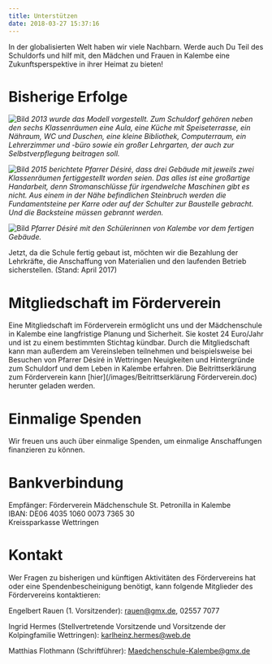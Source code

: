 ```yaml
---
title: Unterstützen
date: 2018-03-27 15:37:16
---
```


In der globalisierten Welt haben wir viele Nachbarn. Werde auch Du Teil des Schuldorfs und hilf mit, den Mädchen und Frauen in Kalembe eine Zukunftsperspektive in ihrer Heimat zu bieten! 

# Bisherige Erfolge

![Bild](/images/Vorstellung_Schulmodell.jpeg)
*2013 wurde das Modell vorgestellt. Zum Schuldorf gehören neben den sechs Klassenräumen eine Aula, eine Küche mit Speiseterrasse, ein Nähraum, WC und Duschen, eine kleine Bibliothek, Computerraum, ein Lehrerzimmer und -büro sowie ein großer Lehrgarten, der auch zur Selbstverpflegung beitragen soll.*

![Bild](/images/Schulbau.png)
*2015 berichtete Pfarrer Désiré, dass drei Gebäude mit jeweils zwei Klassenräumen fertiggestellt worden seien. Das alles ist eine großartige Handarbeit, denn Stromanschlüsse für irgendwelche Maschinen gibt es nicht. Aus einem in der Nähe befindlichen Steinbruch werden die Fundamentsteine per Karre oder auf der Schulter zur Baustelle gebracht. Und die Backsteine müssen gebrannt werden.*

![Bild](/images/Desire_Schülerinnen.png)
*Pfarrer Désíré mit den Schülerinnen von Kalembe vor dem fertigen Gebäude.* 

Jetzt, da die Schule fertig gebaut ist, möchten wir die Bezahlung der Lehrkräfte, die Anschaffung von Materialien und den laufenden Betrieb sicherstellen. (Stand: April 2017)

# Mitgliedschaft im Förderverein

Eine Mitgliedschaft im Förderverein ermöglicht uns und der Mädchenschule in Kalembe eine langfristige Planung und Sicherheit. Sie kostet 24 Euro/Jahr und ist zu einem bestimmten Stichtag kündbar. Durch die Mitgliedschaft kann man außerdem am Vereinsleben teilnehmen und beispielsweise bei Besuchen von Pfarrer Désiré in Wettringen Neuigkeiten und Hintergründe zum Schuldorf und dem Leben in Kalembe erfahren. Die Beitrittserklärung zum Förderverein kann [hier](/images/Beitrittserklärung Förderverein.doc) herunter geladen werden.

# Einmalige Spenden

Wir freuen uns auch über einmalige Spenden, um einmalige Anschaffungen finanzieren zu können.

# Bankverbindung

Empfänger: Förderverein Mädchenschule St. Petronilla in Kalembe  
IBAN: DE06 4035 1060 0073 7365 30  
Kreissparkasse Wettringen  

# Kontakt

Wer Fragen zu bisherigen und künftigen Aktivitäten des Fördervereins hat oder eine Spendenbescheinigung benötigt, kann folgende Mitglieder des Fördervereins kontaktieren:

Engelbert Rauen (1. Vorsitzender): rauen@gmx.de, 02557 7077

Ingrid Hermes (Stellvertretende Vorsitzende und Vorsitzende der Kolpingfamilie Wettringen): karlheinz.hermes@web.de

Matthias Flothmann (Schriftführer): Maedchenschule-Kalembe@gmx.de
